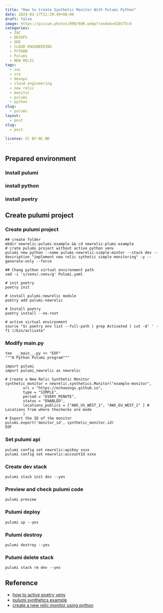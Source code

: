 ```yaml
---
title: "How to Create Synthetic Monitor With Pulumi Python"
date: 2024-03-17T11:39:49+08:00
draft: false
image: https://picsum.photos/800/600.webp?random=d16575c4
categories:
  - IAC
  - DEVOPS
  - SRE
  - CLOUD ENGINEERING
  - PYTHON
  - Pulumi
  - NEW RELIC
tags:
  - iac
  - sre
  - devops
  - cloud engineering
  - new relic
  - monitor
  - pulumi
  - python
slug:
  - pulumi
layout: 
  - post
slug: 
  - post

license: CC BY-NC-ND
---
```


## Prepared environment
### Install pulumi
### install python
### install poetry

## Create pulumi project
### Create pulumi project

```shell
## create folder
mkdir newrelic-pulumi-example && cd newrelic-plumi-example
# crate pulumi project without active python venv
pulumi new python --name pulumi-newrelic-simple-mintor --stack dev --description "implement new relic sythetic simple monitoring" -y --generate-only --force

## Chang python virtual environment path 
sed -i 's/venv/.venv/g' Pulumi.yaml

# init poetry
poetry init

# install pulumi-newrelic module
poetry add pulumi-newrelic

# Install poetry
poetry install --no-root

# active virtual environment
source "$( poetry env list --full-path | grep Activated | cut -d' ' -f1 )/bin/activate"
```

### Modify __main__.py

```shell
tee  __main__.py << "EOF"
"""A Python Pulumi program"""

import pulumi
import pulumi_newrelic as newrelic

# Create a New Relic Synthetic Monitor
synthetic_monitor = newrelic.synthetics.Monitor("example-monitor",
        uri = "https://echowings.github.io",
        type = "SIMPLE",
        period = "EVERY_MINUTE",
        status = "ENABLED",
        locations_publics = ["AWS_US_WEST_1", "AWS_EU_WEST_2" ] # Locations from where thechecks are mode
        )
# Export the ID of the monitor
pulumi.export('monitor_id', synthetic_monitor.id)
EOF
```

### Set pulumi api

```shell
pulumi config set newrelic:apiKey xxxx
pulumi config set newrelic:accountId xxxx
```

###  Create dev stack 
```shell
pulumi stack init dev --yes
```

### Preview and check pulumi code
```shell
pulumi preview 
```

### Pulumi deploy
```shell
pulumi up --yes
```
### Pulumi destroy

```shell
pulumi destroy --yes
```

### Pulumi delete stack

```shell
pulumi stack rm dev --yes
```

## Reference
  - [how to active poetry venv](https://stackoverflow.com/questions/60580332/poetry-virtual-environment-already-activated)
  - [pulumi synthetics example](https://www.pulumi.com/registry/packages/newrelic/api-docs/synthetics/monitor/)
  - [create a new relic monitor using python](https://www.pulumi.com/ai/answers/5MKZJ3agrJDTQQuXEsNFD6/creating-a-new-relic-monitor-using-python)
